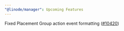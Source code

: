 ```yaml
---
"@linode/manager": Upcoming Features
---
```


Fixed Placement Group action event formatting ([#10420](https://github.com/linode/manager/pull/10420))
